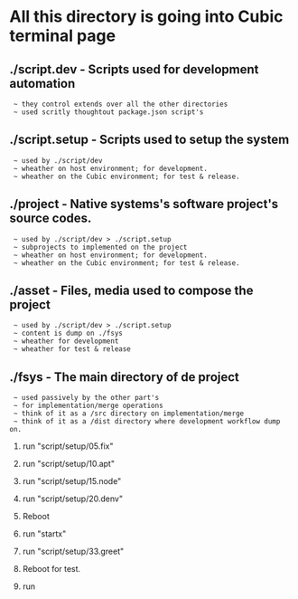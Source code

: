 #  All this directory is going into Cubic terminal page

## ./script.dev - Scripts used for development automation
	
	 ~ they control extends over all the other directories
	 ~ used scritly thoughtout package.json script's
	 
## ./script.setup - Scripts used to setup the system 
	
	 ~ used by ./script/dev
	 ~ wheather on host environment; for development.
	 ~ wheather on the Cubic environment; for test & release.

## ./project - Native systems's software project's source codes.
	
	 ~ used by ./script/dev > ./script.setup
	 ~ subprojects to implemented on the project
	 ~ wheather on host environment; for development.
	 ~ wheather on the Cubic environment; for test & release.

## ./asset - Files, media used to compose the project 
	
	 ~ used by ./script/dev > ./script.setup
	 ~ content is dump on ./fsys 
	 ~ wheather for development 
	 ~ wheather for test & release

## ./fsys - The main directory of de project

	 ~ used passively by the other part's
	 ~ for implementation/merge operations
	 ~ think of it as a /src directory on implementation/merge
	 ~ think of it as a /dist directory where development workflow dump on.



1. run "script/setup/05.fix"
2. run "script/setup/10.apt"
3. run "script/setup/15.node"
3. run "script/setup/20.denv"

5. Reboot
6. run "startx"

7. run "script/setup/33.greet"
8. Reboot for test.

9. run 

